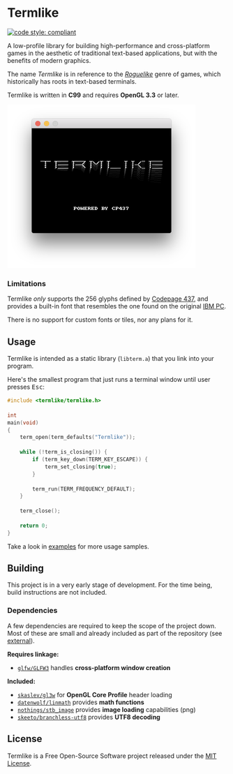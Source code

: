 # Termlike

[![code style: compliant](https://img.shields.io/badge/code%20style-compliant-000000.svg)](https://github.com/jhauberg/comply)

A low-profile library for building high-performance and cross-platform games in the aesthetic of traditional text-based applications, but with the benefits of modern graphics.

The name *Termlike* is in reference to the [*Roguelike*](https://en.wikipedia.org/wiki/Roguelike) genre of games, which historically has roots in text-based terminals.

Termlike is written in **C99** and requires **OpenGL 3.3** or later.

<img src="assets/screenshot.png" width="432" height="374">

### Limitations

Termlike *only* supports the 256 glyphs defined by [Codepage 437](https://en.wikipedia.org/wiki/Code_page_437), and provides a built-in font that resembles the one found on the original [IBM PC](https://en.wikipedia.org/wiki/IBM_PC).

There is no support for custom fonts or tiles, nor any plans for it.

## Usage

Termlike is intended as a static library (`libterm.a`) that you link into your program.

Here's the smallest program that just runs a terminal window until user presses <kbd>Esc</kbd>:

```c
#include <termlike/termlike.h>

int
main(void)
{
    term_open(term_defaults("Termlike"));

    while (!term_is_closing()) {
        if (term_key_down(TERM_KEY_ESCAPE)) {
            term_set_closing(true);
        }
        
        term_run(TERM_FREQUENCY_DEFAULT);
    }
    
    term_close();
    
    return 0;
}
```

Take a look in [examples](/example) for more usage samples.

## Building

This project is in a very early stage of development. For the time being, build instructions are not included.

### Dependencies

A few dependencies are required to keep the scope of the project down. Most of these are small and already included as part of the repository (see [external](/external)).

**Requires linkage:**

* [`glfw/GLFW3`](https://github.com/glfw/glfw) handles **cross-platform window creation**

**Included:**

* [`skaslev/gl3w`](https://github.com/skaslev/gl3w) for **OpenGL Core Profile** header loading
* [`datenwolf/linmath`](https://github.com/datenwolf/linmath.h) provides **math functions**
* [`nothings/stb_image`](https://github.com/nothings/stb) provides **image loading** capabilities (png)
* [`skeeto/branchless-utf8`](https://github.com/skeeto/branchless-utf8) provides **UTF8 decoding**

## License

Termlike is a Free Open-Source Software project released under the [MIT License](LICENSE).
